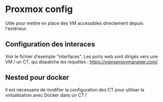 # Proxmox config

Utile pour mettre en place des VM accessibles directement depuis l'extérieur.

## Configuration des interaces

Voir le fichier d'exemple "interfaces". Les ports web sont dirigés vers une VM / un CT, qui dispatche les requêtes : https://nginxproxymanager.com/

## Nested pour docker

Il est nécessaire de modifier la configuration des CT pour utiliser la virtualisation avec Docker dans un CT !
